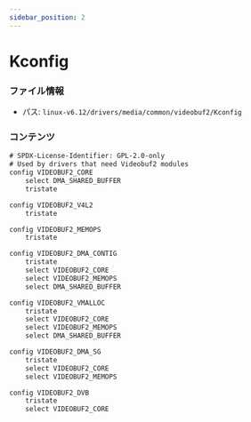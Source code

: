 ```yaml
---
sidebar_position: 2
---
```

# Kconfig

### ファイル情報

- パス: `linux-v6.12/drivers/media/common/videobuf2/Kconfig`

### コンテンツ

```txt
# SPDX-License-Identifier: GPL-2.0-only
# Used by drivers that need Videobuf2 modules
config VIDEOBUF2_CORE
	select DMA_SHARED_BUFFER
	tristate

config VIDEOBUF2_V4L2
	tristate

config VIDEOBUF2_MEMOPS
	tristate

config VIDEOBUF2_DMA_CONTIG
	tristate
	select VIDEOBUF2_CORE
	select VIDEOBUF2_MEMOPS
	select DMA_SHARED_BUFFER

config VIDEOBUF2_VMALLOC
	tristate
	select VIDEOBUF2_CORE
	select VIDEOBUF2_MEMOPS
	select DMA_SHARED_BUFFER

config VIDEOBUF2_DMA_SG
	tristate
	select VIDEOBUF2_CORE
	select VIDEOBUF2_MEMOPS

config VIDEOBUF2_DVB
	tristate
	select VIDEOBUF2_CORE

```

